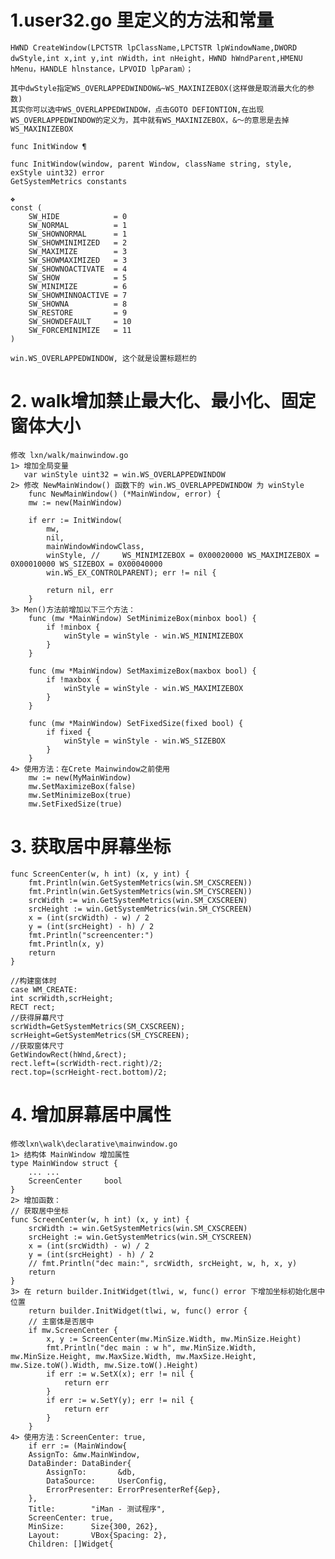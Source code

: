 # 1.user32.go 里定义的方法和常量
    HWND CreateWindow(LPCTSTR lpClassName,LPCTSTR lpWindowName,DWORD dwStyle,int x,int y,int nWidth，int nHeight，HWND hWndParent,HMENU hMenu，HANDLE hlnstance，LPVOID lpParam）；

    其中dwStyle指定WS_OVERLAPPEDWINDOW&~WS_MAXINIZEBOX(这样做是取消最大化的参数)
    其实你可以选中WS_OVERLAPPEDWINDOW，点击GOTO DEFIONTION,在出现WS_OVERLAPPEDWINDOW的定义为，其中就有WS_MAXINIZEBOX，&～的意思是去掉WS_MAXINIZEBOX

    func InitWindow ¶

    func InitWindow(window, parent Window, className string, style, exStyle uint32) error
    GetSystemMetrics constants

    ❖
    const (
        SW_HIDE            = 0
        SW_NORMAL          = 1
        SW_SHOWNORMAL      = 1
        SW_SHOWMINIMIZED   = 2
        SW_MAXIMIZE        = 3
        SW_SHOWMAXIMIZED   = 3
        SW_SHOWNOACTIVATE  = 4
        SW_SHOW            = 5
        SW_MINIMIZE        = 6
        SW_SHOWMINNOACTIVE = 7
        SW_SHOWNA          = 8
        SW_RESTORE         = 9
        SW_SHOWDEFAULT     = 10
        SW_FORCEMINIMIZE   = 11
    )

    win.WS_OVERLAPPEDWINDOW, 这个就是设置标题栏的


# 2. walk增加禁止最大化、最小化、固定窗体大小
    修改 lxn/walk/mainwindow.go
    1> 增加全局变量
       var winStyle uint32 = win.WS_OVERLAPPEDWINDOW
    2> 修改 NewMainWindow() 函数下的 win.WS_OVERLAPPEDWINDOW 为 winStyle
        func NewMainWindow() (*MainWindow, error) {
        mw := new(MainWindow)

        if err := InitWindow(
            mw,
            nil,
            mainWindowWindowClass,
            winStyle, //     WS_MINIMIZEBOX = 0X00020000 WS_MAXIMIZEBOX = 0X00010000 WS_SIZEBOX = 0X00040000
            win.WS_EX_CONTROLPARENT); err != nil {

            return nil, err
        }
    3> Men()方法前增加以下三个方法：
        func (mw *MainWindow) SetMinimizeBox(minbox bool) {
            if !minbox {
                winStyle = winStyle - win.WS_MINIMIZEBOX
            }
        }

        func (mw *MainWindow) SetMaximizeBox(maxbox bool) {
            if !maxbox {
                winStyle = winStyle - win.WS_MAXIMIZEBOX
            }
        }

        func (mw *MainWindow) SetFixedSize(fixed bool) {
            if fixed {
                winStyle = winStyle - win.WS_SIZEBOX
            }
        }
    4> 使用方法：在Crete Mainwindow之前使用
        mw := new(MyMainWindow)
        mw.SetMaximizeBox(false)
        mw.SetMinimizeBox(true)
        mw.SetFixedSize(true)

# 3. 获取居中屏幕坐标
    func ScreenCenter(w, h int) (x, y int) {
        fmt.Println(win.GetSystemMetrics(win.SM_CXSCREEN))
        fmt.Println(win.GetSystemMetrics(win.SM_CYSCREEN))
        srcWidth := win.GetSystemMetrics(win.SM_CXSCREEN)
        srcHeight := win.GetSystemMetrics(win.SM_CYSCREEN)
        x = (int(srcWidth) - w) / 2
        y = (int(srcHeight) - h) / 2
        fmt.Println("screencenter:")
        fmt.Println(x, y)
        return
    }

    //构建窗体时
    case WM_CREATE:
    int scrWidth,scrHeight;
    RECT rect;
    //获得屏幕尺寸
    scrWidth=GetSystemMetrics(SM_CXSCREEN);
    scrHeight=GetSystemMetrics(SM_CYSCREEN);
    //获取窗体尺寸
    GetWindowRect(hWnd,&rect);
    rect.left=(scrWidth-rect.right)/2;
    rect.top=(scrHeight-rect.bottom)/2;

# 4. 增加屏幕居中属性
    修改lxn\walk\declarative\mainwindow.go
    1> 结构体 MainWindow 增加属性
    type MainWindow struct {
        ... ...
        ScreenCenter     bool
    }
    2> 增加函数：
    // 获取居中坐标
    func ScreenCenter(w, h int) (x, y int) {
        srcWidth := win.GetSystemMetrics(win.SM_CXSCREEN)
        srcHeight := win.GetSystemMetrics(win.SM_CYSCREEN)
        x = (int(srcWidth) - w) / 2
        y = (int(srcHeight) - h) / 2
        // fmt.Println("dec main:", srcWidth, srcHeight, w, h, x, y)
        return
    }
    3> 在 return builder.InitWidget(tlwi, w, func() error 下增加坐标初始化居中位置
        return builder.InitWidget(tlwi, w, func() error {
        // 主窗体是否居中
        if mw.ScreenCenter {
            x, y := ScreenCenter(mw.MinSize.Width, mw.MinSize.Height)
            fmt.Println("dec main : w h", mw.MinSize.Width, mw.MinSize.Height, mw.MaxSize.Width, mw.MaxSize.Height, mw.Size.toW().Width, mw.Size.toW().Height)
            if err := w.SetX(x); err != nil {
                return err
            }
            if err := w.SetY(y); err != nil {
                return err
            }
        }
    4> 使用方法：ScreenCenter: true,
        if err := (MainWindow{
        AssignTo: &mw.MainWindow,
        DataBinder: DataBinder{
            AssignTo:       &db,
            DataSource:     UserConfig,
            ErrorPresenter: ErrorPresenterRef{&ep},
        },
        Title:        "iMan - 测试程序",
        ScreenCenter: true,
        MinSize:      Size{300, 262},
        Layout:       VBox{Spacing: 2},
        Children: []Widget{